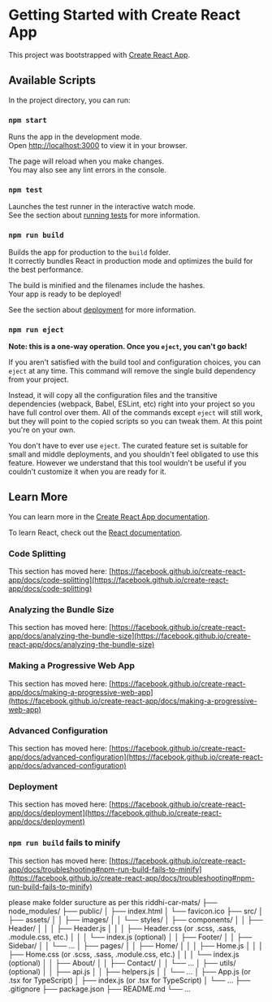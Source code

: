 # Getting Started with Create React App

This project was bootstrapped with [Create React App](https://github.com/facebook/create-react-app).

## Available Scripts

In the project directory, you can run:

### `npm start`

Runs the app in the development mode.\
Open [http://localhost:3000](http://localhost:3000) to view it in your browser.

The page will reload when you make changes.\
You may also see any lint errors in the console.

### `npm test`

Launches the test runner in the interactive watch mode.\
See the section about [running tests](https://facebook.github.io/create-react-app/docs/running-tests) for more information.

### `npm run build`

Builds the app for production to the `build` folder.\
It correctly bundles React in production mode and optimizes the build for the best performance.

The build is minified and the filenames include the hashes.\
Your app is ready to be deployed!

See the section about [deployment](https://facebook.github.io/create-react-app/docs/deployment) for more information.

### `npm run eject`

**Note: this is a one-way operation. Once you `eject`, you can't go back!**

If you aren't satisfied with the build tool and configuration choices, you can `eject` at any time. This command will remove the single build dependency from your project.

Instead, it will copy all the configuration files and the transitive dependencies (webpack, Babel, ESLint, etc) right into your project so you have full control over them. All of the commands except `eject` will still work, but they will point to the copied scripts so you can tweak them. At this point you're on your own.

You don't have to ever use `eject`. The curated feature set is suitable for small and middle deployments, and you shouldn't feel obligated to use this feature. However we understand that this tool wouldn't be useful if you couldn't customize it when you are ready for it.

## Learn More

You can learn more in the [Create React App documentation](https://facebook.github.io/create-react-app/docs/getting-started).

To learn React, check out the [React documentation](https://reactjs.org/).

### Code Splitting

This section has moved here: [https://facebook.github.io/create-react-app/docs/code-splitting](https://facebook.github.io/create-react-app/docs/code-splitting)

### Analyzing the Bundle Size

This section has moved here: [https://facebook.github.io/create-react-app/docs/analyzing-the-bundle-size](https://facebook.github.io/create-react-app/docs/analyzing-the-bundle-size)

### Making a Progressive Web App

This section has moved here: [https://facebook.github.io/create-react-app/docs/making-a-progressive-web-app](https://facebook.github.io/create-react-app/docs/making-a-progressive-web-app)

### Advanced Configuration

This section has moved here: [https://facebook.github.io/create-react-app/docs/advanced-configuration](https://facebook.github.io/create-react-app/docs/advanced-configuration)

### Deployment

This section has moved here: [https://facebook.github.io/create-react-app/docs/deployment](https://facebook.github.io/create-react-app/docs/deployment)

### `npm run build` fails to minify

This section has moved here: [https://facebook.github.io/create-react-app/docs/troubleshooting#npm-run-build-fails-to-minify](https://facebook.github.io/create-react-app/docs/troubleshooting#npm-run-build-fails-to-minify)

please make folder suructure as per this
riddhi-car-mats/
├── node_modules/
├── public/
│ ├── index.html
│ └── favicon.ico
├── src/
│ ├── assets/
│ │ ├── images/
│ │ └── styles/
│ ├── components/
│ │ ├── Header/
│ │ │ ├── Header.js
│ │ │ ├── Header.css (or .scss, .sass, .module.css, etc.)
│ │ │ └── index.js (optional)
│ │ ├── Footer/
│ │ ├── Sidebar/
│ │ └── ...
│ ├── pages/
│ │ ├── Home/
│ │ │ ├── Home.js
│ │ │ ├── Home.css (or .scss, .sass, .module.css, etc.)
│ │ │ └── index.js (optional)
│ │ ├── About/
│ │ ├── Contact/
│ │ └── ...
│ ├── utils/ (optional)
│ │ ├── api.js
│ │ ├── helpers.js
│ │ └── ...
│ ├── App.js (or .tsx for TypeScript)
│ ├── index.js (or .tsx for TypeScript)
│ └── ...
├── .gitignore
├── package.json
├── README.md
└── ...
